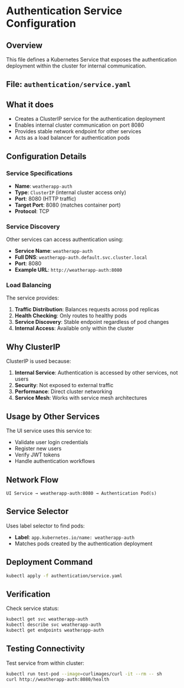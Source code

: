 # Authentication Service Configuration

## Overview
This file defines a Kubernetes Service that exposes the authentication deployment within the cluster for internal communication.

## File: `authentication/service.yaml`

## What it does
- Creates a ClusterIP service for the authentication deployment
- Enables internal cluster communication on port 8080
- Provides stable network endpoint for other services
- Acts as a load balancer for authentication pods

## Configuration Details

### Service Specifications
- **Name**: `weatherapp-auth`
- **Type**: `ClusterIP` (internal cluster access only)
- **Port**: 8080 (HTTP traffic)
- **Target Port**: 8080 (matches container port)
- **Protocol**: TCP

### Service Discovery
Other services can access authentication using:
- **Service Name**: `weatherapp-auth`
- **Full DNS**: `weatherapp-auth.default.svc.cluster.local`
- **Port**: 8080
- **Example URL**: `http://weatherapp-auth:8080`

### Load Balancing
The service provides:
1. **Traffic Distribution**: Balances requests across pod replicas
2. **Health Checking**: Only routes to healthy pods
3. **Service Discovery**: Stable endpoint regardless of pod changes
4. **Internal Access**: Available only within the cluster

## Why ClusterIP
ClusterIP is used because:
1. **Internal Service**: Authentication is accessed by other services, not users
2. **Security**: Not exposed to external traffic
3. **Performance**: Direct cluster networking
4. **Service Mesh**: Works with service mesh architectures

## Usage by Other Services
The UI service uses this service to:
- Validate user login credentials
- Register new users
- Verify JWT tokens
- Handle authentication workflows

## Network Flow
```
UI Service → weatherapp-auth:8080 → Authentication Pod(s)
```

## Service Selector
Uses label selector to find pods:
- **Label**: `app.kubernetes.io/name: weatherapp-auth`
- Matches pods created by the authentication deployment

## Deployment Command
```bash
kubectl apply -f authentication/service.yaml
```

## Verification
Check service status:
```bash
kubectl get svc weatherapp-auth
kubectl describe svc weatherapp-auth
kubectl get endpoints weatherapp-auth
```

## Testing Connectivity
Test service from within cluster:
```bash
kubectl run test-pod --image=curlimages/curl -it --rm -- sh
curl http://weatherapp-auth:8080/health
```
